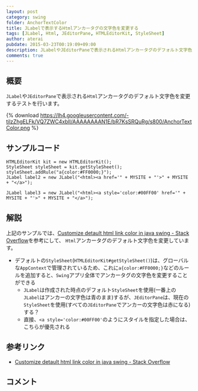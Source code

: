 ```yaml
---
layout: post
category: swing
folder: AnchorTextColor
title: JLabelで表示するHtmlアンカータグの文字色を変更する
tags: [JLabel, Html, JEditorPane, HTMLEditorKit, StyleSheet]
author: aterai
pubdate: 2015-03-23T00:19:09+09:00
description: JLabelやJEditorPaneで表示されるHtmlアンカータグのデフォルト文字色を変更するテストを行います。
comments: true
---
```

## 概要
`JLabel`や`JEditorPane`で表示される`Html`アンカータグのデフォルト文字色を変更するテストを行います。

{% download https://lh4.googleusercontent.com/-tilzZhgELFk/VQ7ZWC4xblI/AAAAAAAAN1E/bR7KsSRQuRg/s800/AnchorTextColor.png %}

## サンプルコード
<pre class="prettyprint"><code>HTMLEditorKit kit = new HTMLEditorKit();
StyleSheet styleSheet = kit.getStyleSheet();
styleSheet.addRule("a{color:#FF0000;}");
JLabel label2 = new JLabel("&lt;html&gt;&lt;a href='" + MYSITE + "'&gt;" + MYSITE + "&lt;/a&gt;");

JLabel label3 = new JLabel("&lt;html&gt;&lt;a style='color:#00FF00' href='" + MYSITE + "'&gt;" + MYSITE + "&lt;/a&gt;");
</code></pre>

## 解説
上記のサンプルでは、[Customize detault html link color in java swing - Stack Overflow](http://stackoverflow.com/questions/26749495/customize-detault-html-link-color-in-java-swing)を参考にして、
`Html`アンカータグのデフォルト文字色を変更しています。

- デフォルトの`StyleSheet`(`HTMLEditorKit#getStyleSheet()`)は、グローバルな`AppContext`で管理されているため、これに`a{color:#FF0000;}`などのルールを追加すると、`Swing`アプリ全体でアンカータグの文字色を変更することができる
    - `JLabel`は作成された時点のデフォルト`StyleSheet`を使用(一番上の`JLabel`はアンカーの文字色は青のまま)するが、`JEditorPane`は、現在の`StyleSheet`を使用(すべての`JEditorPane`でアンカーの文字色は赤になる)する？
    - 直接、`<a style='color:#00FF00'`のようにスタイルを指定した場合は、こちらが優先される

<!-- dummy comment line for breaking list -->

## 参考リンク
- [Customize detault html link color in java swing - Stack Overflow](http://stackoverflow.com/questions/26749495/customize-detault-html-link-color-in-java-swing)

<!-- dummy comment line for breaking list -->

## コメント
